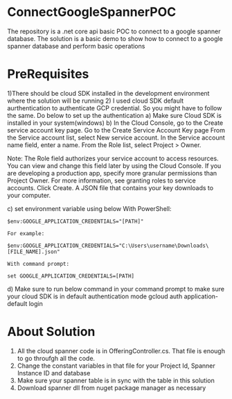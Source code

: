 # ConnectGoogleSpannerPOC
The repository is a .net core api basic POC to connect to a google spanner database. The solution is a basic demo to show how to connect to a google spanner database and perform basic operations

# PreRequisites
1)There should be cloud SDK installed in the development environment where the solution will be running
2) I used cloud SDK default aurthentication to authenticate GCP credential. So you might have to follow the same.
Do below to set up the authentication
  a) Make sure Cloud SDK is installed in your system(windows)
  b) In the Cloud Console, go to the Create service account key page.
  Go to the Create Service Account Key page
  From the Service account list, select New service account.
  In the Service account name field, enter a name.
  From the Role list, select Project > Owner.

  Note: The Role field authorizes your service account to access resources. You can view and change this field later    by   using the Cloud Console. If you are developing a production app, specify more granular permissions than          Project Owner. For more information, see granting roles to service accounts.
  Click Create. A JSON file that contains your key downloads to your computer.
  
  c) set environment variable using below
  With PowerShell:

    $env:GOOGLE_APPLICATION_CREDENTIALS="[PATH]"

    For example:

    $env:GOOGLE_APPLICATION_CREDENTIALS="C:\Users\username\Downloads\[FILE_NAME].json"

    With command prompt:

    set GOOGLE_APPLICATION_CREDENTIALS=[PATH]
    
   d) Make sure to run below command in your command prompt to make sure your cloud SDK is in default authentication    mode
   gcloud auth application-default login
   
   
# About Solution

1) All the cloud spanner code is in OfferingController.cs. That file is enough to go throufgh all the code.
2) Change the constant variables in that file for your Project Id, Spanner Instance ID and database
3) Make sure your spanner table is in sync with the table in this solution
4) Download spanner dll from nuget package manager as necessary
  
